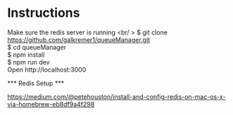  # Instructions
 Make sure the redis server is running <br/ >
 $ git clone https://github.com/galkremer1/queueManager.git <br />
 $ cd queueManager <br />
 $ npm install <br />
 $ npm run dev <br />
 Open http://localhost:3000 


*** Redis Setup *** 

https://medium.com/@petehouston/install-and-config-redis-on-mac-os-x-via-homebrew-eb8df9a4f298